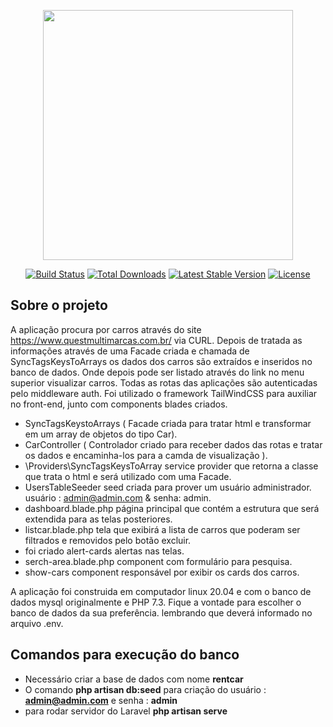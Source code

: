 <p align="center"><a href="https://laravel.com" target="_blank"><img src="https://raw.githubusercontent.com/laravel/art/master/logo-lockup/5%20SVG/2%20CMYK/1%20Full%20Color/laravel-logolockup-cmyk-red.svg" width="400"></a></p>

<p align="center">
<a href="https://travis-ci.org/laravel/framework"><img src="https://travis-ci.org/laravel/framework.svg" alt="Build Status"></a>
<a href="https://packagist.org/packages/laravel/framework"><img src="https://img.shields.io/packagist/dt/laravel/framework" alt="Total Downloads"></a>
<a href="https://packagist.org/packages/laravel/framework"><img src="https://img.shields.io/packagist/v/laravel/framework" alt="Latest Stable Version"></a>
<a href="https://packagist.org/packages/laravel/framework"><img src="https://img.shields.io/packagist/l/laravel/framework" alt="License"></a>
</p>

## Sobre o projeto

A aplicação procura por carros  através do site https://www.questmultimarcas.com.br/ via CURL. Depois de tratada as informações através de uma Facade criada e chamada de SyncTagsKeysToArrays os dados dos carros são extraídos e inseridos no banco de dados. Onde depois pode ser listado através do link no menu superior visualizar carros. Todas as rotas das aplicações são autenticadas pelo middleware auth. Foi utilizado o framework TailWindCSS para auxiliar no front-end, junto com components blades criados.



- SyncTagsKeystoArrays ( Facade criada para tratar html e transformar em um array de objetos do tipo Car).
- CarController ( Controlador criado para receber dados das rotas e tratar os dados e encaminha-los para a camda de visualização ).
- \Providers\SyncTagsKeysToArray service provider que retorna a classe que trata o html e será utilizado com uma Facade.
- UsersTableSeeder seed criada para prover um usuário administrador. usuário : admin@admin.com & senha: admin.
- dashboard.blade.php página principal que contém a estrutura que será extendida para as telas posteriores.
- listcar.blade.php tela que exibirá a lista de carros que poderam ser filtrados e removidos pelo botão excluir.
- foi criado alert-cards alertas nas telas.
- serch-area.blade.php component com formulário para pesquisa.
- show-cars component responsável por exibir os cards dos carros.

A aplicação foi construida em computador linux 20.04 e com o banco de dados mysql originalmente  e PHP 7.3. Fique a vontade para escolher o banco de dados da sua preferência. lembrando que deverá informado no arquivo .env.

## Comandos para execução do banco

- Necessário criar a base de dados com nome **rentcar**
- O comando **php artisan db:seed** para criação do usuário : **admin@admin.com** e senha : **admin**
- para rodar servidor do Laravel **php artisan serve**

